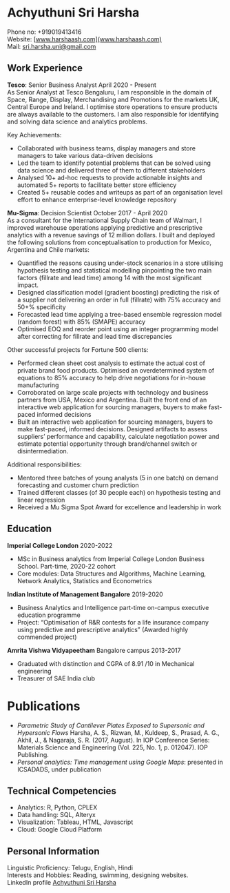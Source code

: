 # Achyuthuni Sri Harsha 
Phone no: +919019413416  
Website: [www.harshaash.com](www.harshaash.com)  
Mail: sri.harsha.uni@gmail.com  
 
## Work Experience  
**Tesco**: Senior Business Analyst <span style="text-align: right">April 2020 - Present</span>  
As Senior Analyst at Tesco Bengaluru, I am responsible in the domain of Space, Range, Display, Merchandising and Promotions for the markets UK, Central Europe and Ireland. I optimise store operations to ensure products are always available to the customers. I am also responsible for identifying and solving data science and analytics problems.

Key Achievements:
* Collaborated with business teams, display managers and store managers to take various data-driven decisions
* Led the team to identify potential problems that can be solved using data science and delivered three of them to different stakeholders
* Analysed 10+ ad-hoc requests to provide actionable insights and automated 5+ reports to facilitate better store efficiency
* Created 5+ reusable codes and writeups as part of an organisation level effort to enhance enterprise-level knowledge repository 
  
**Mu-Sigma**: Decision Scientist <span style="text-align: right">October 2017 - April 2020</span>  
As a consultant for the International Supply Chain team of Walmart, I improved warehouse operations applying predictive and prescriptive analytics with a revenue savings of 12 million dollars. I built and deployed the following solutions from conceptualisation to production for Mexico, Argentina and Chile markets:
* Quantified the reasons causing under-stock scenarios in a store utilising hypothesis testing and statistical modelling pinpointing the two main factors (fillrate and lead time) among 14 with the most significant impact.
* Designed classification model (gradient boosting) predicting the risk of a supplier not delivering an order in full (fillrate) with 75% accuracy and 50+% specificity
* Forecasted lead time applying a tree-based ensemble regression model (random forest) with 85% (SMAPE) accuracy
* Optimised EOQ and reorder point using an integer programming model after correcting for fillrate and lead time discrepancies

Other successful projects for Fortune 500 clients:
* Performed clean sheet cost analysis to estimate the actual cost of private brand food products. Optimised an overdetermined system of equations to 85% accuracy to help drive negotiations for in-house manufacturing
* Corroborated on large scale projects with technology and business partners from USA, Mexico and Argentina. Built the front end of an interactive web application for sourcing managers, buyers to make fast-paced informed decisions
* Built an interactive web application for sourcing managers, buyers to make fast-paced, informed decisions. Designed artifacts to assess suppliers’ performance and capability, calculate negotiation power and estimate potential opportunity through brand/channel switch or disintermediation.

Additional responsibilities:
* Mentored three batches of young analysts (5 in one batch) on demand forecasting and customer churn prediction
* Trained different classes (of 30 people each) on hypothesis testing and linear regression     
* Received a Mu Sigma Spot Award for excellence and leadership in work  


## Education
**Imperial College London** <span style="text-align: right">2020-2022</span>
* MSc in Business analytics from Imperial College London Business School. Part-time, 2020-22 cohort
* Core modules: Data Structures and Algorithms, Machine Learning, Network Analytics, Statistics and Econometrics

**Indian Institute of Management Bangalore** <span style="text-align: right">2019-2020</span>  
* Business Analytics and Intelligence part-time on-campus executive education programme
* Project: “Optimisation of R&R contests for a life insurance company using predictive and prescriptive analytics” (Awarded highly commended project)

**Amrita Vishwa Vidyapeetham** Bangalore campus <span style="text-align: right">2013-2017</span>
* Graduated with distinction and CGPA of 8.91 /10 in Mechanical engineering 
* Treasurer of SAE India club

# Publications
* *Parametric Study of Cantilever Plates Exposed to Supersonic and Hypersonic Flows* Harsha, A. S., Rizwan, M., Kuldeep, S., Prasad, A. G., Akhil, J., & Nagaraja, S. R. (2017, August).  In IOP Conference Series: Materials Science and Engineering (Vol. 225, No. 1, p. 012047). IOP Publishing.
* *Personal analytics: Time management using Google Maps*: presented in ICSADADS, under publication  

## Technical Competencies
* Analytics: R, Python, CPLEX
* Data handling: SQL, Alteryx
* Visualization: Tableau, HTML, Javascript
* Cloud: Google Cloud Platform

## Personal Information
Linguistic Proficiency: 	Telugu, English, Hindi  
Interests and Hobbies: 	Reading, swimming, designing websites.  
LinkedIn profile	[Achyuthuni Sri Harsha](https://www.linkedin.com/in/sri-harsha-achyuthuni/)  
